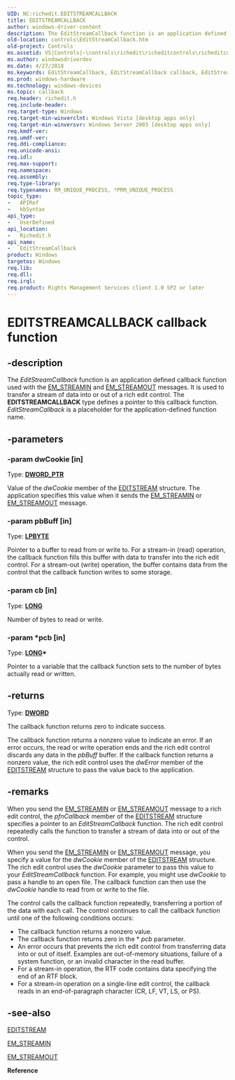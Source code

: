 ```yaml
---
UID: NC:richedit.EDITSTREAMCALLBACK
title: EDITSTREAMCALLBACK
author: windows-driver-content
description: The EditStreamCallback function is an application defined callback function used with the EM_STREAMIN and EM_STREAMOUT messages.
old-location: controls\EditStreamCallback.htm
old-project: Controls
ms.assetid: VS|Controls|~\controls\richedit\richeditcontrols\richeditcontrolreference\richeditcallbackfunctions\editstreamcallback.htm
ms.author: windowsdriverdev
ms.date: 4/27/2018
ms.keywords: EditStreamCallback, EditStreamCallback callback, EditStreamCallback callback function [Windows Controls], _win32_EditStreamCallback, _win32_EditStreamCallback_cpp, controls.EditStreamCallback, controls._win32_EditStreamCallback, richedit/EditStreamCallback
ms.prod: windows-hardware
ms.technology: windows-devices
ms.topic: callback
req.header: richedit.h
req.include-header: 
req.target-type: Windows
req.target-min-winverclnt: Windows Vista [desktop apps only]
req.target-min-winversvr: Windows Server 2003 [desktop apps only]
req.kmdf-ver: 
req.umdf-ver: 
req.ddi-compliance: 
req.unicode-ansi: 
req.idl: 
req.max-support: 
req.namespace: 
req.assembly: 
req.type-library: 
req.typenames: RM_UNIQUE_PROCESS, *PRM_UNIQUE_PROCESS
topic_type:
-	APIRef
-	kbSyntax
api_type:
-	UserDefined
api_location:
-	Richedit.h
api_name:
-	EditStreamCallback
product: Windows
targetos: Windows
req.lib: 
req.dll: 
req.irql: 
req.product: Rights Management Services client 1.0 SP2 or later
---
```


# EDITSTREAMCALLBACK callback function


## -description


The <i>EditStreamCallback</i> function is an application defined callback function used with the <a href="https://msdn.microsoft.com/b8d3a108-b415-4f5e-99e7-0e0e7a82a778">EM_STREAMIN</a> and <a href="https://msdn.microsoft.com/3f14aaac-4b17-47af-8f2b-503390631a88">EM_STREAMOUT</a> messages. It is used to transfer a stream of data into or out of a rich edit control. The 
			<b>EDITSTREAMCALLBACK</b> type defines a pointer to this callback function. <i>EditStreamCallback</i> is a placeholder for the application-defined function name. 


## -parameters




### -param dwCookie [in]

Type: <b><a href="https://msdn.microsoft.com/4553cafc-450e-4493-a4d4-cb6e2f274d46">DWORD_PTR</a></b>

Value of the 
					<i>dwCookie</i> member of the <a href="https://msdn.microsoft.com/613c29f5-6ae6-476f-bb5e-fdddab731d9c">EDITSTREAM</a> structure. The application specifies this value when it sends the <a href="https://msdn.microsoft.com/b8d3a108-b415-4f5e-99e7-0e0e7a82a778">EM_STREAMIN</a> or <a href="https://msdn.microsoft.com/3f14aaac-4b17-47af-8f2b-503390631a88">EM_STREAMOUT</a> message. 


### -param pbBuff [in]

Type: <b><a href="https://msdn.microsoft.com/4553cafc-450e-4493-a4d4-cb6e2f274d46">LPBYTE</a></b>

Pointer to a buffer to read from or write to. For a stream-in (read) operation, the callback function fills this buffer with data to transfer into the rich edit control. For a stream-out (write) operation, the buffer contains data from the control that the callback function writes to some storage. 


### -param cb [in]

Type: <b><a href="https://msdn.microsoft.com/4553cafc-450e-4493-a4d4-cb6e2f274d46">LONG</a></b>

Number of bytes to read or write. 


### -param *pcb [in]

Type: <b><a href="https://msdn.microsoft.com/4553cafc-450e-4493-a4d4-cb6e2f274d46">LONG</a>*</b>

Pointer to a variable that the callback function sets to the number of bytes actually read or written. 


## -returns



Type: <b><a href="https://msdn.microsoft.com/4553cafc-450e-4493-a4d4-cb6e2f274d46">DWORD</a></b>

The callback function returns zero to indicate success.

The callback function returns a nonzero value to indicate an error. If an error occurs, the read or write operation ends and the rich edit control discards any data in the 
						<i>pbBuff</i> buffer. If the callback function returns a nonzero value, the rich edit control uses the 
						<i>dwError</i> member of the <a href="https://msdn.microsoft.com/613c29f5-6ae6-476f-bb5e-fdddab731d9c">EDITSTREAM</a> structure to pass the value back to the application.




## -remarks



When you send the <a href="https://msdn.microsoft.com/b8d3a108-b415-4f5e-99e7-0e0e7a82a778">EM_STREAMIN</a> or <a href="https://msdn.microsoft.com/3f14aaac-4b17-47af-8f2b-503390631a88">EM_STREAMOUT</a> message to a rich edit control, the 
				<i>pfnCallback</i> member of the <a href="https://msdn.microsoft.com/613c29f5-6ae6-476f-bb5e-fdddab731d9c">EDITSTREAM</a> structure specifies a pointer to an <i>EditStreamCallback</i> function. The rich edit control repeatedly calls the function to transfer a stream of data into or out of the control. 

When you send the <a href="https://msdn.microsoft.com/b8d3a108-b415-4f5e-99e7-0e0e7a82a778">EM_STREAMIN</a> or <a href="https://msdn.microsoft.com/3f14aaac-4b17-47af-8f2b-503390631a88">EM_STREAMOUT</a> message, you specify a value for the 
				<i>dwCookie</i> member of the <a href="https://msdn.microsoft.com/613c29f5-6ae6-476f-bb5e-fdddab731d9c">EDITSTREAM</a> structure. The rich edit control uses the 
				<i>dwCookie</i> parameter to pass this value to your <i>EditStreamCallback</i> function. For example, you might use 
				<i>dwCookie</i> to pass a handle to an open file. The callback function can then use the 
				<i>dwCookie</i> handle to read from or write to the file. 

The control calls the callback function repeatedly, transferring a portion of the data with each call. The control continues to call the callback function until one of the following conditions occurs: 

<ul>
<li>The callback function returns a nonzero value. </li>
<li>The callback function returns zero in the *
						<i>pcb</i> parameter. </li>
<li>An error occurs that prevents the rich edit control from transferring data into or out of itself. Examples are out-of-memory situations, failure of a system function, or an invalid character in the read buffer. </li>
<li>For a stream-in operation, the RTF code contains data specifying the end of an RTF block. </li>
<li>For a stream-in operation on a single-line edit control, the callback reads in an end-of-paragraph character (CR, LF, VT, LS, or PS). </li>
</ul>



## -see-also




<a href="https://msdn.microsoft.com/613c29f5-6ae6-476f-bb5e-fdddab731d9c">EDITSTREAM</a>



<a href="https://msdn.microsoft.com/b8d3a108-b415-4f5e-99e7-0e0e7a82a778">EM_STREAMIN</a>



<a href="https://msdn.microsoft.com/3f14aaac-4b17-47af-8f2b-503390631a88">EM_STREAMOUT</a>



<b>Reference</b>
 

 

